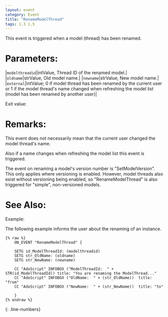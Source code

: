 ```yaml
---
layout: event
category: Event
title: "RenameModelThread"
tags: 1.3 1.5
---
```


This event is triggered when a model (thread) has been renamed.  

# Parameters:  

|`modelthreadid`|intValue, Thread ID of the renamed model.|
|`oldname`|strValue, Old model name.|
|`newname`|strValue, New model name.|
|`external`|intValue; 0 if model thread has been renamed by the current user or 1 if the model thread's name changed when refreshing the model list (model has been renamed by another user)|

Exit value:



# Remarks:  

This event does not necessarily mean that the current user changed the model thread's name.

Also if a name changes when refreshing the model list this event is triggered.  

The event on renaming a model's version number is "SetModelVersion". This only applies where versioning is enabled. However, model threads also exist without versioning being enabled, so "RenameModelThread" is also triggered for "simple", non-versioned models.

# See Also:



Example:

The following example informs the user about the renaming of an instance.  

```adoscript
{% raw %}
	ON_EVENT "RenameModelThread" {

	SETG id_ModelThreadId: (modelthreadid)
	SETG str_OldName: (oldname)
	SETG str_NewName: (newname)
	
	CC "AdoScript" INFOBOX ("ModelThreadId:  " + STR(id_ModelThreadId)) title: "You are renaming the ModelThread..."
	CC "AdoScript" INFOBOX ("OldName:  " + (str_OldName))  title: "from"
	CC "AdoScript" INFOBOX ("NewName:  " + (str_NewName))  title: "to"
	
	}
{% endraw %}
```
{: .line-numbers}
